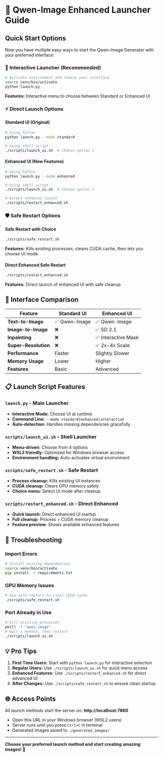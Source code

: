 # 🚀 Qwen-Image Enhanced Launcher Guide

## Quick Start Options

Now you have multiple easy ways to start the Qwen-Image Generator with your preferred interface:

### 🎯 **Interactive Launcher (Recommended)**
```bash
# Activate environment and choose your interface
source venv/bin/activate
python launch.py
```
**Features:** Interactive menu to choose between Standard or Enhanced UI

### ⚡ **Direct Launch Options**

#### Standard UI (Original)
```bash
# Using Python
python launch.py --mode standard

# Using shell script  
./scripts/launch_ui.sh  # Choose option 1
```

#### Enhanced UI (New Features)
```bash
# Using Python
python launch.py --mode enhanced

# Using shell script
./scripts/launch_ui.sh  # Choose option 2

# Direct enhanced launch
./scripts/restart_enhanced.sh
```

### 🛡️ **Safe Restart Options**

#### Safe Restart with Choice
```bash
./scripts/safe_restart.sh
```
**Features:** Kills existing processes, cleans CUDA cache, then lets you choose UI mode

#### Direct Enhanced Safe Restart  
```bash
./scripts/restart_enhanced.sh
```
**Features:** Direct launch of enhanced UI with safe cleanup

## 🎨 **Interface Comparison**

| Feature | Standard UI | Enhanced UI |
|---------|-------------|-------------|
| **Text-to-Image** | ✅ Qwen-Image | ✅ Qwen-Image |
| **Image-to-Image** | ❌ | ✅ SD 2.1 |
| **Inpainting** | ❌ | ✅ Interactive Mask |
| **Super-Resolution** | ❌ | ✅ 2x-4x Scale |
| **Performance** | Faster | Slightly Slower |
| **Memory Usage** | Lower | Higher |
| **Features** | Basic | Advanced |

## 📋 **Launch Script Features**

### `launch.py` - Main Launcher
- **Interactive Mode:** Choose UI at runtime
- **Command Line:** `--mode standard|enhanced|interactive`
- **Auto-detection:** Handles missing dependencies gracefully

### `scripts/launch_ui.sh` - Shell Launcher
- **Menu-driven:** Choose from 4 options
- **WSL2 friendly:** Optimized for Windows browser access
- **Environment handling:** Auto-activates virtual environment

### `scripts/safe_restart.sh` - Safe Restart
- **Process cleanup:** Kills existing UI instances
- **CUDA cleanup:** Clears GPU memory safely
- **Choice menu:** Select UI mode after cleanup

### `scripts/restart_enhanced.sh` - Direct Enhanced
- **Quick launch:** Direct enhanced UI startup
- **Full cleanup:** Process + CUDA memory cleanup
- **Feature preview:** Shows available enhanced features

## 🔧 **Troubleshooting**

### Import Errors
```bash
# Install missing dependencies
source venv/bin/activate
pip install -r requirements.txt
```

### GPU Memory Issues
```bash
# Use safe restart to clear CUDA cache
./scripts/safe_restart.sh
```

### Port Already in Use
```bash
# Kill existing processes
pkill -f "qwen_image"
# Wait a moment, then restart
./scripts/launch_ui.sh
```

## 💡 **Pro Tips**

1. **First Time Users:** Start with `python launch.py` for interactive selection
2. **Regular Users:** Use `./scripts/launch_ui.sh` for quick menu access
3. **Enhanced Features:** Use `./scripts/restart_enhanced.sh` for direct advanced UI
4. **After Changes:** Use `./scripts/safe_restart.sh` to ensure clean startup

## 🌐 **Access Points**

All launch methods start the server on: **http://localhost:7860**

- Open this URL in your Windows browser (WSL2 users)
- Server runs until you press `Ctrl+C` in terminal
- Generated images saved to `./generated_images/`

---

**Choose your preferred launch method and start creating amazing images! 🎨**